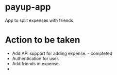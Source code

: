 # payup-app
App to split expenses with friends

# Action to be taken
* Add API support for adding expense. - compteted
* Authentication for user.
* Add friends in expense.
* 